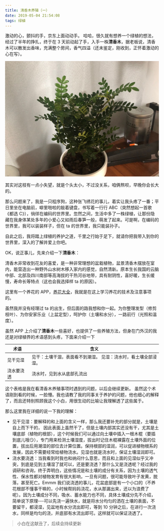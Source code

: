 ```yaml
---
title: 清香木养殖（一）
date: 2019-05-04 21:54:08
tags: 绿植
---
```



激动的心，颤抖的手，京东上面动动手。
哈哈，很久就有想养一个绿植的想法，经过了半年的挣扎，终于在 3 天前动起了手，入手一株**清香木**，据老板说，清香木可以散发出香味，充满整个房间，香气四溢（还未鉴定，刚收到，正怀着激动的心在写）。

![清香木](https://raw.githubusercontent.com/boywithsmalleyes/static_file/master/images/WechatIMG68.jpeg)

其实对这枝有一点小失望，就是个头太小，不过没关系，咱俩熬呗，早晚你会长大的。
<!--more-->

那么问题来了，我是一只程序狗，这种张飞绣花的事儿，着实让我头疼了一番；平日里坐在电脑前，噼里啪啦的敲着键盘，书写着一行行 ABC（突然想起一首歌《都选 C》），徜徉在编码的世界里。忽然之间，生活中多了一株绿植，让那份隐藏在我身体某处多年的小爱心又如雨后春笋一般，萌发了起来。可是啊，在编码的世界里，我可以装装样子，但在 ta 的世界里，我只能装孙子。

自此之后，我将踏上绿植的养护之道，千里之行始于足下，就请你把我带入到你的世界里，深入的了解并爱上你吧。

OK，说正事儿，先来介绍一下**清香木**：

清香木非常收到花友的喜爱，是一种非常理想的盆栽植物，盆景清香木摆放在室内，能营造出一种野外山水树木移入家内的感觉，自然清新。原本生长我国的云脑中部、北部及四川南部等高海拔的干热河谷地带，具有耐阴性，喜好暖，生长缓慢，寿命长等特点（这也会我选择样 ta 的原因）。

这里有一个养花的 APP，[养花大全](https://itunes.apple.com/cn/app/%E5%85%BB%E8%8A%B1%E5%A4%A7%E5%85%A8-%E5%85%BB%E8%8A%B1%E4%BA%BA%E7%9A%84%E5%9C%88%E5%AD%90/id1245612230?mt=8)，我就是在这上学习养花的技术及注意事项的。

虽然我并没有经理过 ta 的出生，但后面的路我想和你一起。为你整理发型（修剪枝叶）、为你安家乐业（上盆定型），呵护你（土壤和水分），一路前行（光照和温度）。

虽然 APP 上介绍了**清香木**一些喜好，也提供了一些养殖方法，但身在门外汉的我还是对绿植界的术语感到头疼，下面来介绍一下

| 术语 | 含义  |
| --- | --- |
| 见干见湿 | 见干：土壤干涸，表面看不到潮湿。 见湿：浇水时，看土壤全部浸湿。 |
| 浇水要浇透 | 浇水时，见到水从底部孔流出 |

这个表格是我在看清香木养殖事项时遇到的问题，以后会继续更新。
虽然这个术语刚到看的时候，一脸懵。我也请教了我的同事关于养护的问题，他也细心的解释了，而且还特别照顾我这个小白，用很生动的比喻让我理解透了这些属于。


那么这里我在详细的说一下我的理解：

* 见干见湿：要解释的和上面的含义一样，那么我还要补充的部分就是，土壤是自上而下干的， 因此表面上虽然干了，但是土壤内部其实还没有干，尤其是土壤底部（植物的根部），这个时候我们可以通过向土壤中插入一根木棍（要插到底儿哦😏），专门用来检测土壤湿度，拔出时记住木棍裸露在土壤外面的位置，拔出后用潮湿的部位去计算位置。保持根部的湿润，可以促进植物根系的发展，因此不需要经常给植物浇水。见湿也就是浇水时，保证土壤湿润即可。
* 浇水要浇透：当我看到时我也和纳闷什么意思，而且和上面的见湿似乎又冲突，到底是见到土壤湿了就可以，还是要浇透？那什么又是浇透呢？经过我的调研和咨询，终于弄明白，这些情况是和土壤的成分有关系，因为土壤的透气性、保水性都对植物发育有很大影响，一旦有问题，很可能导致叶子发黄，脱落，甚至死亡。Emmm  我们说浇透的事儿，花盆底部是有一个小口的（不养花根部不懂事干嘛的，小时候帮妈妈浇花，水从那漏出来，还以为浪费了呢）。因为土壤成分不同，吸水、蓄水能力也不同，具体土壤成分先不介绍，简单说下原理---可以先浇一遍快水，就是将水分均匀的洒在土壤的表面，不要留干，都浸湿，见盆地有水分流出即可，等到 10 分钟之后，在进行一次浇水，同样是均匀的浇，并底部有水流出即可。这样就可以保证浇透了。

> 小白在这献丑了，后续会持续更新

